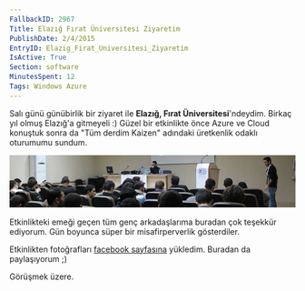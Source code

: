 ```yaml
---
FallbackID: 2967
Title: Elazığ Fırat Üniversitesi Ziyaretim
PublishDate: 2/4/2015
EntryID: Elazig_Firat_Universitesi_Ziyaretim
IsActive: True
Section: software
MinutesSpent: 12
Tags: Windows Azure
---
```

Salı günü günübirlik bir ziyaret ile **Elazığ, Fırat Üniversitesi**'ndeydim. Birkaç yıl olmuş Elazığ'a gitmeyeli :) Güzel bir etkinlikte önce Azure ve Cloud konuştuk sonra da "Tüm derdim Kaizen" adındaki üretkenlik odaklı oturumumu sundum. 

![](media/Elazig_Firat_Universitesi_Ziyaretim/firat.jpg)

Etkinlikteki emeği geçen tüm genç arkadaşlarıma buradan çok teşekkür ediyorum. Gün boyunca süper bir misafirperverlik gösterdiler. 

Etkinlikten fotoğrafları [facebook sayfasına](https://www.facebook.com/media/set/?set=a.1000477719996794.1073741839.207889319255642&type=3) yükledim. Buradan da paylaşıyorum ;)      

Görüşmek üzere.
